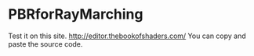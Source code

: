 # PBRforRayMarching

Test it on this site. http://editor.thebookofshaders.com/ 
You can copy and paste the source code.
